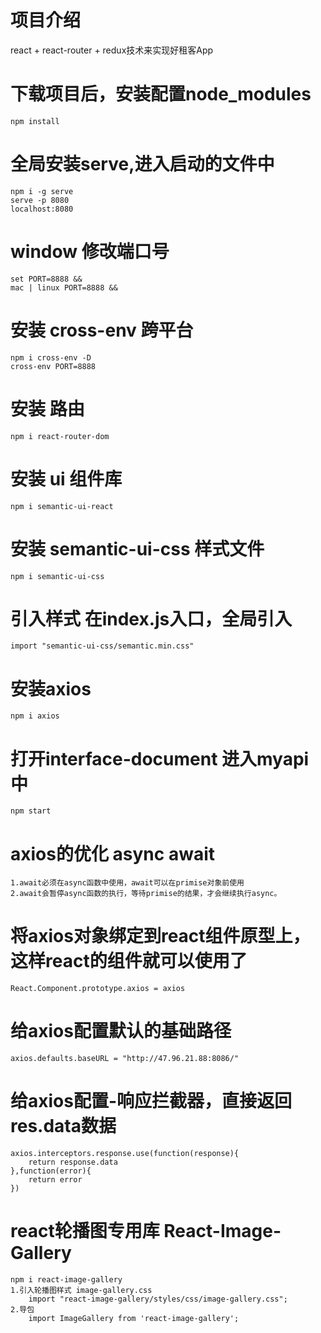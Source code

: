 # 项目介绍
 react + react-router + redux技术来实现好租客App

 # 下载项目后，安装配置node_modules
    npm install

 # 全局安装serve,进入启动的文件中
    npm i -g serve
    serve -p 8080
    localhost:8080

 # window 修改端口号 
    set PORT=8888 && 
    mac | linux PORT=8888 &&

 # 安装 cross-env 跨平台  
    npm i cross-env -D
    cross-env PORT=8888

 # 安装 路由
    npm i react-router-dom

 # 安装 ui 组件库
    npm i semantic-ui-react

 # 安装 semantic-ui-css 样式文件
    npm i semantic-ui-css

 # 引入样式 在index.js入口，全局引入
    import "semantic-ui-css/semantic.min.css"

# 安装axios
    npm i axios

# 打开interface-document 进入myapi中
    npm start

# axios的优化 async await
    1.await必须在async函数中使用，await可以在primise对象前使用
    2.await会暂停async函数的执行，等待primise的结果，才会继续执行async。

# 将axios对象绑定到react组件原型上，这样react的组件就可以使用了
    React.Component.prototype.axios = axios

 # 给axios配置默认的基础路径
    axios.defaults.baseURL = "http://47.96.21.88:8086/"

 # 给axios配置-响应拦截器，直接返回res.data数据
    axios.interceptors.response.use(function(response){
        return response.data
    },function(error){
        return error
    })

# react轮播图专用库 React-Image-Gallery
    npm i react-image-gallery
    1.引入轮播图样式 image-gallery.css
        import "react-image-gallery/styles/css/image-gallery.css";
    2.导包
        import ImageGallery from 'react-image-gallery';

